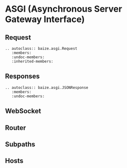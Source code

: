 # ASGI (Asynchronous Server Gateway Interface)

## Request

```eval_rst
.. autoclass:: baize.asgi.Request
   :members:
   :undoc-members:
   :inherited-members:
```

## Responses

```eval_rst
.. autoclass:: baize.asgi.JSONResponse
   :members:
   :undoc-members:
```

## WebSocket

## Router

## Subpaths

## Hosts
